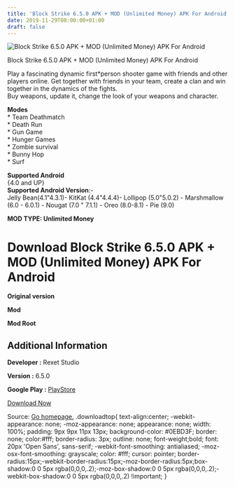 ```yaml
---
title: 'Block Strike 6.5.0 APK + MOD (Unlimited Money) APK For Android'
date: 2019-11-29T08:00:00+01:00
draft: false
---
```


![Block Strike 6.5.0 APK + MOD (Unlimited Money) APK For Android](https://i0.wp.com/apkhome.net/wp-content/uploads/2019/11/Block-Strike-3.png "Block Strike 6.5.0 APK + MOD (Unlimited Money) APK For Android")

  

Block Strike 6.5.0 APK + MOD (Unlimited Money) APK For Android

Play a fascinating dynamic first\*person shooter game with friends and other players online. Get together with friends in your team, create a clan and win together in the dynamics of the fights.  
Buy weapons, update it, change the look of your weapons and character.

**Modes**  
\* Team Deathmatch  
\* Death Run  
\* Gun Game  
\* Hunger Games  
\* Zombie survival  
\* Bunny Hop  
\* Surf

**Supported Android**  
{4.0 and UP}  
**Supported Android Version**:-  
Jelly Bean(4.1"4.3.1)- KitKat (4.4"4.4.4)- Lollipop (5.0"5.0.2) - Marshmallow (6.0 - 6.0.1) - Nougat (7.0 " 7.1.1) - Oreo (8.0-8.1) - Pie (9.0)

**MOD TYPE: Unlimited Money**

Download Block Strike 6.5.0 APK + MOD (Unlimited Money) APK For Android
=======================================================================

**Original version**

**Mod**

**Mod Root**

Additional Information
----------------------

**Developer :** Rexet Studio

**Version :** 6.5.0

**Google Play :** [PlayStore](https://play.google.com/store/apps/details?id=com.rexetstudio.blockstrike)

  

[Download Now](https://store4app.co/post/block-strike-6-5-0-apk-mod-unlimited-money-apk-for-android_1574960602)

  
Source: [Go homepage.](https://store4app.co/post/block-strike-6-5-0-apk-mod-unlimited-money-apk-for-android_1574960602) .downloadtop{ text-align:center; -webkit-appearance: none; -moz-appearance: none; appearance: none; width: 100%; padding: 9px 9px 11px 13px; background-color: #0EBD3F; border: none; color:#fff; border-radius: 3px; outline: none; font-weight;bold; font: 20px 'Open Sans', sans-serif; -webkit-font-smoothing: antialiased; -moz-osx-font-smoothing: grayscale; color: #fff; cursor: pointer; border-radius:15px;-webkit-border-radius:15px;-moz-border-radius:5px;box-shadow:0 0 5px rgba(0,0,0,.2);-moz-box-shadow:0 0 5px rgba(0,0,0,.2);-webkit-box-shadow:0 0 5px rgba(0,0,0,.2) !important; }
